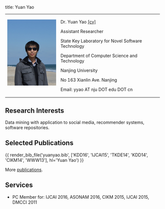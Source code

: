 title: Yuan Yao


<table class="imgtable"><tr><td>
<a href="IMGLINKTARGET"><img src="static/moon-yy2.jpg" alt="alt text" width="175px" height="HEIGHTpx" /></a>&nbsp;</td>
<td align="left"><p>Dr. Yuan Yao    <a href="static/cv_yuanyao.pdf" target=&ldquo;blank&rdquo;>[cv]</a></p>
<p>Assistant Researcher</p>
<p>State Key Laboratory for Novel Software Technology</p>
<p>Department of Computer Science and Technology</p>
<p>Nanjing University</p>
<p>No 163 Xianlin Ave. Nanjing</p>
<p>Email: yyao AT nju DOT edu DOT cn</p>
</td></tr></table>


## Research Interests

Data mining with application to social media, recommender systems, software repositories.

## Selected Publications

{{ render_bib_file('yuanyao.bib', ['KDD16', 'IJCAI15', 'TKDE14', 'KDD14', 'CIKM14', 'WWW13'], hl='Yuan Yao') }}

More [publications](publications).

## Services

* PC Member for: IJCAI 2016, ASONAM 2016, CIKM 2015, IJCAI 2015, DMCCI 2011

